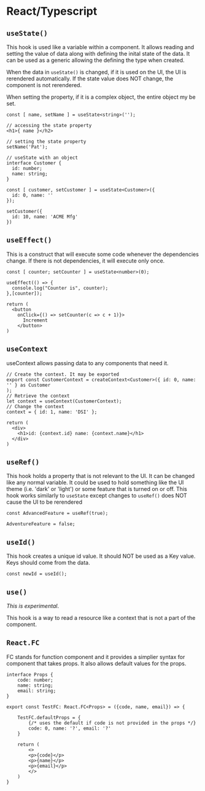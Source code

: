 # React/Typescript

## `useState()`

This hook is used like a variable within a component. It allows reading and setting the value of data along with defining the inital state of the data. It can be used as a generic allowing the defining the type when created.

When the data in `useState()` is changed, if it is used on the UI, the UI is rerendered automatically. If the state value does NOT change, the component is not rerendered.

When setting the property, if it is a complex object, the entire object my be set.

```tsx
const [ name, setName ] = useState<string>('');

// accessing the state property
<h1>{ name }</h2>

// setting the state property
setName('Pat');

// useState with an object
interface Customer {
  id: number;
  name: string;
}

const [ customer, setCustomer ] = useState<Customer>({
  id: 0, name: ''
});

setCustomer({
  id: 10, name: 'ACME Mfg'
})
```

## `useEffect()`

This is a construct that will execute some code whenever the dependencies change. If there is not dependencies, it will execute only once.

```tsx
const [ counter; setCounter ] = useState<number>(0);

useEffect(() => {
  console.log("Counter is", counter);
},[counter]);

return (
  <button 
    onClick={() => setCounter(c => c + 1)}>
      Increment
    </button>
)
```

## `useContext`

useContext allows passing data to any components that need it.

```tsx
// Create the context. It may be exported
export const CustomerContext = createContext<Customer>({ id: 0, name: '' } as Customer
);
// Retrieve the context
let context = useContext(CustomerContext);
// Change the context
context = { id: 1, name: 'DSI' };

return (
  <div>
    <h1>id: {context.id} name: {context.name}</h1>
  </div>
)
```

## `useRef()`

This hook holds a property that is not relevant to the UI. It can be changed like any normal variable. It could be used to hold something like the UI theme (i.e. 'dark' or 'light') or some feature that is turned on or off. This hook works similarly to `useState` except changes to `useRef()` does NOT cause the UI to be rerendered

```tsx
const AdvancedFeature = useRef(true);

AdventureFeature = false;
```

## `useId()`

This hook creates a unique id value. It should NOT be used as a Key value. Keys should come from the data.

```tsx
const newId = useId();
```

## `use()`

_This is experimental_.

This hook is a way to read a resource like a context that is not a part of the component.

## `React.FC`

FC stands for function component and it provides a simplier syntax for component that takes props. It also allows default values for the props.

```tsx
interface Props {
    code: number;
    name: string;
    email: string;
}

export const TestFC: React.FC<Props> = ({code, name, email}) => {

    TestFC.defaultProps = {
        {/* uses the default if code is not provided in the props */}
        code: 0, name: '?', email: '?'
    }

    return (
        <>
        <p>{code}</p> 
        <p>{name}</p>
        <p>{email}</p>
        </>
    )
}
```

